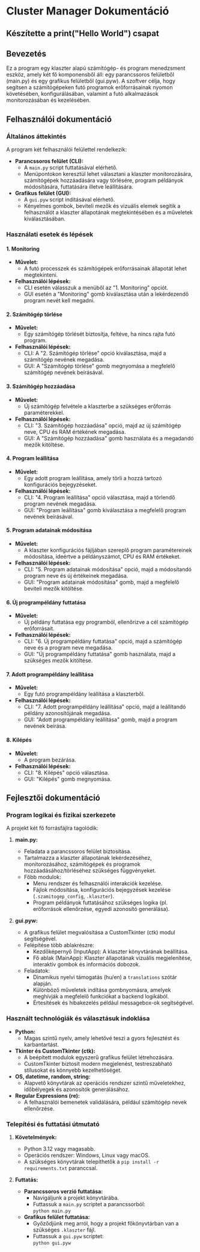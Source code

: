 # Cluster Manager Dokumentáció

## Készítette a print("Hello World") csapat

## Bevezetés
Ez a program egy klaszter alapú számítógép- és program menedzsment eszköz, amely két fő komponensből áll: egy parancssoros felületből (main.py) és egy grafikus felületből (gui.pyw). A szoftver célja, hogy segítsen a számítógépeken futó programok erőforrásainak nyomon követésében, konfigurálásában, valamint a futó alkalmazások monitorozásában és kezelésében.

## Felhasználói dokumentáció

### Általános áttekintés
A program két felhasználói felülettel rendelkezik:
- **Parancssoros felület (CLI):**  
    - A `main.py` script futtatásával elérhető.
    - Menüpontokon keresztül lehet választani a klaszter monitorozására, számítógépek hozzáadására vagy törlésére, program példányok módosítására, futtatására illetve leállítására.
- **Grafikus felület (GUI):**  
    - A `gui.pyw` script indításával elérhető.
    - Kényelmes gombok, beviteli mezők és vizuális elemek segítik a felhasználót a klaszter állapotának megtekintésében és a műveletek kiválasztásában.

### Használati esetek és lépések

#### 1. Monitoring
- **Művelet:**  
    - A futó processzek és számítógépek erőforrásainak állapotát lehet megtekinteni.
- **Felhasználói lépések:**
    - CLI esetén válasszuk a menüből az "1. Monitoring" opciót.
    - GUI esetén a "Monitoring" gomb kiválasztása után a lekérdezendő program nevét kell megadni.

#### 2. Számítógép törlése
- **Művelet:**  
    - Egy számítógép törlését biztosítja, feltéve, ha nincs rajta futó program.
- **Felhasználói lépések:**
    - CLI: A "2. Számítógép törlése" opció kiválasztása, majd a számítógép nevének megadása.
    - GUI: A "Számítógép törlése" gomb megnyomása a megfelelő számítógép nevének beírásával.

#### 3. Számítógép hozzáadása
- **Művelet:**  
    - Új számítógép felvétele a klaszterbe a szükséges erőforrás paraméterekkel.
- **Felhasználói lépések:**
    - CLI: "3. Számítógép hozzáadása" opció, majd az új számítógép neve, CPU és RAM értékének megadása.
    - GUI: A "Számítógép hozzáadása" gomb használata és a megadandó mezők kitöltése.

#### 4. Program leállítása
- **Művelet:**  
    - Egy adott program leállítása, amely törli a hozzá tartozó konfigurációs bejegyzéseket.
- **Felhasználói lépések:**
    - CLI: "4. Program leállítása" opció választása, majd a törlendő program nevének megadása.
    - GUI: "Program leállítása" gomb kiválasztása a megfelelő program nevének beírásával.

#### 5. Program adatainak módosítása
- **Művelet:**  
    - A klaszter konfigurációs fájljában szereplő program paramétereinek módosítása, ideértve a példányszámot, CPU és RAM értékeket.
- **Felhasználói lépések:**
    - CLI: "5. Program adatainak módosítása" opció, majd a módosítandó program neve és új értékeinek megadása.
    - GUI: "Program adatainak módosítása" gomb, majd a megfelelő beviteli mezők kitöltése.

#### 6. Új programpéldány futtatása
- **Művelet:**  
    - Új példány futtatása egy programból, ellenőrizve a cél számítógép erőforrásait.
- **Felhasználói lépések:**
    - CLI: "6. Új programpéldány futtatása" opció, majd a számítógép neve és a program neve megadása.
    - GUI: "Új programpéldány futtatása" gomb használata, majd a szükséges mezők kitöltése.

#### 7. Adott programpéldány leállítása 
- **Művelet:**  
    - Egy futó programpéldány leállítása a klaszterből.
- **Felhasználói lépések:**
    - CLI: "7. Adott programpéldány leállítása" opció, majd a leállítandó példány azonosítójának megadása.
    - GUI: "Adott programpéldány leállítása" gomb, majd a program nevének beírása.

#### 8. Kilépés
- **Művelet:**  
    - A program bezárása.
- **Felhasználói lépések:**
    - CLI: "8. Kilépés" opció választása.
    - GUI: "Kilépés" gomb megnyomása.

## Fejlesztői dokumentáció

### Program logikai és fizikai szerkezete
A projekt két fő forrásfájlra tagolódik:

1. **main.py:**
     - Feladata a parancssoros felület biztosítása.
     - Tartalmazza a klaszter állapotának lekérdezéséhez, monitorozásához, számítógépek és programok hozzáadásához/törléséhez szükséges függvényeket.
     - Főbb modulok:
         - Menu rendszer és felhasználói interakciók kezelése.
         - Fájlok módosítása, konfigurációs bejegyzések kezelése (`.szamitogep_config`, `.klaszter`).
         - Program példányok futtatásához szükséges logika (pl. erőforrások ellenőrzése, egyedi azonosító generálása).

2. **gui.pyw:**
     - A grafikus felület megvalósítása a CustomTkinter (ctk) modul segítségével.
     - Felépítése több ablakrészre:
         - Kezdőképernyő (InputApp): A klaszter könyvtárának beállítása.
         - Fő ablak (MainApp): Klaszter állapotának vizuális megjelenítése, interaktív gombok és információs dobozok.
     - Feladatok:
         - Dinamikus nyelvi támogatás (hu/en) a `translations` szótár alapján.
         - Különböző műveletek indítása gombnyomásra, amelyek meghívják a megfelelő funkciókat a backend logikából.
         - Értesítések és hibakezelés például messagebox-ok segítségével.

### Használt technológiák és választásuk indoklása
- **Python:**  
    - Magas szintű nyelv, amely lehetővé teszi a gyors fejlesztést és karbantartást.
- **Tkinter és CustomTkinter (ctk):**  
    - A beépített modulok egyszerű grafikus felület létrehozására.
    - CustomTkinter biztosít modern megjelenést, testreszabható stílusokat és könnyebb kezelhetőséget.
- **OS, datetime, random, string:**  
    - Alapvető könyvtárak az operációs rendszer szintű műveletekhez, időbélyegek és azonosítók generálásához.
- **Regular Expressions (re):**  
    - A felhasználói bemenetek validálására, például számítógép nevek ellenőrzése.

### Telepítési és futtatási útmutató
1. **Követelmények:**
     - Python 3.12 vagy magasabb.
     - Operációs rendszer: Windows, Linux vagy macOS.
     - A szükséges könyvtárak telepíthetők a `pip install -r requirements.txt` paranccsal.

2. **Futtatás:**
     - **Parancssoros verzió futtatása:**
         - Navigáljunk a projekt könyvtárába.
         - Futtassuk a `main.py` scriptet a parancssorból:  
             `python main.py`
     - **Grafikus felület futtatása:**
         - Győződjünk meg arról, hogy a projekt főkönyvtárban van a szükséges `.klaszter` fájl.
         - Futtassuk a `gui.pyw` scriptet:  
             `python gui.pyw`
